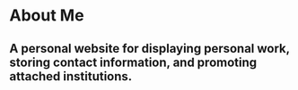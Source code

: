 # About Me 
## A personal website for displaying personal work, storing contact information, and promoting attached institutions.

